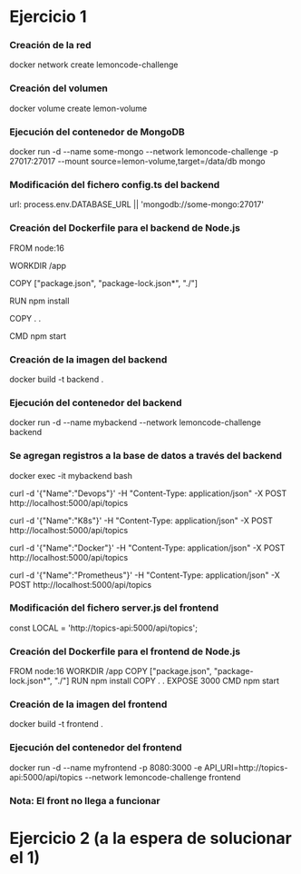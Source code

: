 # Ejercicio 1
### Creación de la red
docker network create lemoncode-challenge

### Creación del volumen
docker volume create lemon-volume

### Ejecución del contenedor de MongoDB
docker run -d --name some-mongo --network lemoncode-challenge -p 27017:27017 --mount source=lemon-volume,target=/data/db mongo

### Modificación del fichero config.ts del backend
url: process.env.DATABASE_URL || 'mongodb://some-mongo:27017'

### Creación del Dockerfile para el backend de Node.js
FROM node:16

WORKDIR /app

COPY ["package.json", "package-lock.json*", "./"]

RUN npm install

COPY . .

CMD npm start

### Creación de la imagen del backend
docker build -t backend .

### Ejecución del contenedor del backend
docker run -d --name mybackend --network lemoncode-challenge backend

### Se agregan registros a la base de datos a través del backend
docker exec -it mybackend bash

curl -d '{"Name":"Devops"}' -H "Content-Type: application/json" -X POST http://localhost:5000/api/topics

curl -d '{"Name":"K8s"}' -H "Content-Type: application/json" -X POST http://localhost:5000/api/topics

curl -d '{"Name":"Docker"}' -H "Content-Type: application/json" -X POST http://localhost:5000/api/topics

curl -d '{"Name":"Prometheus"}' -H "Content-Type: application/json" -X POST http://localhost:5000/api/topics

### Modificación del fichero server.js del frontend
const LOCAL = 'http://topics-api:5000/api/topics';

### Creación del Dockerfile para el frontend de Node.js
FROM node:16
WORKDIR /app
COPY ["package.json", "package-lock.json*", "./"]
RUN npm install
COPY . .
EXPOSE 3000
CMD npm start

### Creación de la imagen del frontend
docker build -t frontend .

### Ejecución del contenedor del frontend
docker run -d --name myfrontend  -p 8080:3000 -e API_URI=http://topics-api:5000/api/topics --network lemoncode-challenge frontend

### Nota: El front no llega a funcionar

# Ejercicio 2 (a la espera de solucionar el 1)